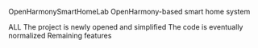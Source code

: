 OpenHarmonySmartHomeLab
OpenHarmony-based smart home system

ALL
The project is newly opened and simplified
The code is eventually normalized
Remaining features
